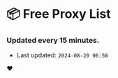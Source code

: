 # :package: Free Proxy List
### Updated every 15 minutes.

- Last updated: `2024-08-20 06:58`

:heart:
